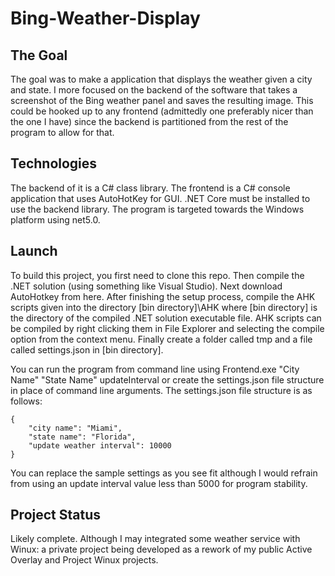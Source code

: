 # Bing-Weather-Display

## The Goal

The goal was to make a application that displays the weather given a city and state. I more focused on the backend of the software that takes a screenshot of the Bing weather panel and saves the resulting image. This could be hooked up to any frontend (admittedly one preferably nicer than the one I have) since the backend is partitioned from the rest of the program to allow for that.

## Technologies

The backend of it is a C# class library. The frontend is a C# console application that uses AutoHotKey for GUI. .NET Core must be installed to use the backend library. The program is targeted towards the Windows platform using net5.0.

## Launch

To build this project, you first need to clone this repo. Then compile the .NET solution (using something like Visual Studio). Next download AutoHotkey from here. After finishing the setup process, compile the AHK scripts given into the directory [bin directory]\AHK where [bin directory] is the directory of the compiled .NET solution executable file. AHK scripts can be compiled by right clicking them in File Explorer and selecting the compile option from the context menu. Finally create a folder called tmp and a file called settings.json in [bin directory].

You can run the program from command line using Frontend.exe "City Name" "State Name" updateInterval or create the settings.json file structure in place of command line arguments. The settings.json file structure is as follows:

```
{
	"city name": "Miami",
	"state name": "Florida",
	"update weather interval": 10000
}
```
You can replace the sample settings as you see fit although I would refrain from using an update interval value less than 5000 for program stability.

## Project Status

Likely complete. Although I may integrated some weather service with Winux: a private project being developed as a rework of my public Active Overlay and Project Winux projects.
